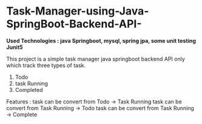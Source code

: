 # Task-Manager-using-Java-SpringBoot-Backend-API-

**Used Technologies :  java Springboot, mysql, spring jpa, some unit testing Junit5**


This project is a simple task manager java springboot backend API only 
which track three types of task.

1. Todo
2. task Running
3. Completed

Features : 
task can be convert from Todo -> Task Running
task can be convert from Task Running -> Todo
task can be convert from Task Running -> Complete




